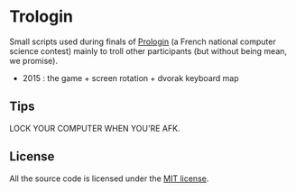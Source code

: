 # Trologin

Small scripts used during finals of [Prologin](https://prologin.org/) (a French national computer science contest) mainly to troll other participants (but without being mean, we promise).

- 2015 : the game + screen rotation + dvorak keyboard map

## Tips

LOCK YOUR COMPUTER WHEN YOU'RE AFK.

## License

All the source code is licensed under the [MIT license](https://opensource.org/licenses/mit-license.php).
